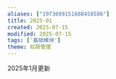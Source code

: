 ```yaml
---
aliases: ["1973699151688458586"]
title: 2025-01
created: 2025-07-15
modified: 2025-07-15
tags: ['基础模块']
theme: 权限管理
---
```


2025年1月更新